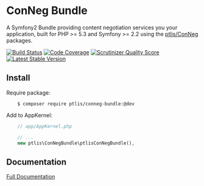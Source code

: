 
# ConNeg Bundle


A Symfony2 Bundle providing content negotiation services you your application, built for PHP >= 5.3 and Symfony >= 2.2 using the [ptlis/ConNeg](https://github.com/ptlis/conneg) packages.

[![Build Status](https://travis-ci.org/ptlis/conneg-bundle.png?branch=master)](https://travis-ci.org/ptlis/conneg-bundle) [![Code Coverage](https://scrutinizer-ci.com/g/ptlis/conneg-bundle/badges/coverage.png?s=38ad9458830dccd8bce51a4078c2faa259f8fcaf)](https://scrutinizer-ci.com/g/ptlis/conneg-bundle/) [![Scrutinizer Quality Score](https://scrutinizer-ci.com/g/ptlis/conneg-bundle/badges/quality-score.png?s=4c8c1c746a83a5e7377f06df3c5072691976671e)](https://scrutinizer-ci.com/g/ptlis/conneg-bundle/) [![Latest Stable Version](https://poser.pugx.org/ptlis/conneg-bundle/v/stable.png)](https://packagist.org/packages/ptlis/conneg-bundle)

## Install

Require package:

```shell
    $ composer require ptlis/conneg-bundle:@dev
```

Add to AppKernel:

```php
    // app/AppKernel.php

    // ...
    new ptlis\ConNegBundle\ptlisConNegBundle(),
```

## Documentation

[Full Documentation](http://ptlis.github.io/conneg-bundle/)
